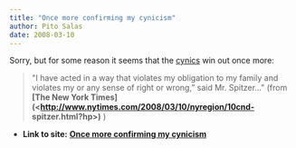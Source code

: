 ```yaml
---
title: "Once more confirming my cynicism"
author: Pito Salas
date: 2008-03-10
---
```




Sorry, but for some reason it seems that the
[cynics](<http://en.wikipedia.org/wiki/Cynicism>) win out once more:

> "I have acted in a way that violates my obligation to my family and  
> violates my or any sense of right or wrong,” said Mr. Spitzer…" (from **[The
> New York Times](<http://www.nytimes.com/2008/03/10/nyregion/10cnd-
> spitzer.html?hp>)** )


* **Link to site:** **[Once more confirming my cynicism](None)**
